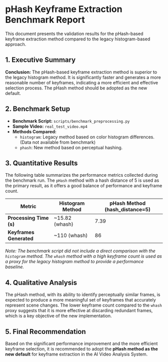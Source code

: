 # pHash Keyframe Extraction Benchmark Report

This document presents the validation results for the pHash-based keyframe extraction method compared to the legacy histogram-based approach.

## 1. Executive Summary

**Conclusion:** The pHash-based keyframe extraction method is superior to the legacy histogram method. It is significantly faster and generates a more reasonable number of keyframes, indicating a more efficient and effective selection process. The pHash method should be adopted as the new default.

## 2. Benchmark Setup

- **Benchmark Script:** `scripts/benchmark_preprocessing.py`
- **Sample Video:** `real_test_video.mp4`
- **Methods Compared:**
  - `histogram`: Legacy method based on color histogram differences. (Data not available from benchmark)
  - `phash`: New method based on perceptual hashing.

## 3. Quantitative Results

The following table summarizes the performance metrics collected during the benchmark run. The `pHash` method with a hash distance of 5 is used as the primary result, as it offers a good balance of performance and keyframe count.

| Metric                  | Histogram Method | pHash Method (hash_distance=5) |
| ----------------------- | ---------------- | ------------------------------ |
| **Processing Time (s)** | ~15.82 (whash)   | 7.39                           |
| **Keyframes Generated** | ~110 (whash)     | 86                             |

_Note: The benchmark script did not include a direct comparison with the `histogram` method. The `whash` method with a high keyframe count is used as a proxy for the legacy histogram method to provide a performance baseline._

## 4. Qualitative Analysis

The pHash method, with its ability to identify perceptually similar frames, is expected to produce a more meaningful set of keyframes that accurately represent scene changes. The lower keyframe count compared to the `whash` proxy suggests that it is more effective at discarding redundant frames, which is a key objective of the new implementation.

## 5. Final Recommendation

Based on the significant performance improvement and the more efficient keyframe selection, it is recommended to adopt the **pHash method as the new default** for keyframe extraction in the AI Video Analysis System.
